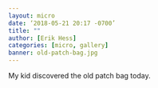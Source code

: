 ```yaml
---
layout: micro
date: ‘2018-05-21 20:17 -0700’
title: ""
author: [Erik Hess]
categories: [micro, gallery]
banner: old-patch-bag.jpg
---
```


My kid discovered the old patch bag today.

